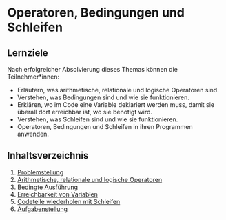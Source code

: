 # Operatoren, Bedingungen und Schleifen

## Lernziele

Nach erfolgreicher Absolvierung dieses Themas können die Teilnehmer\*innen:

- Erläutern, was arithmetische, relationale und logische Operatoren sind.
- Verstehen, was Bedingungen sind und wie sie funktionieren.
- Erklären, wo im Code eine Variable deklariert werden muss, damit sie überall dort erreichbar ist, wo sie benötigt wird.
- Verstehen, was Schleifen sind und wie sie funktionieren.
- Operatoren, Bedingungen und Schleifen in ihren Programmen anwenden.

## Inhaltsverzeichnis

1. [Problemstellung](00-problemstellung.md)
1. [Arithmetische, relationale und logische Operatoren](./01-operators.md)
1. [Bedingte Ausführung](./02-conditions.md)
1. [Erreichbarkeit von Variablen](./03-scope-of-variables.md)
1. [Codeteile wiederholen mit Schleifen](./04-loops.md)
1. [Aufgabenstellung](./XX-aufgabenstellung.md)
